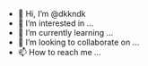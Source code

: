 - 👋 Hi, I’m @dkkndk
- 👀 I’m interested in ...
- 🌱 I’m currently learning ...
- 💞️ I’m looking to collaborate on ...
- 📫 How to reach me ...

<!---
dkkndk/dkkndk is a ✨ special ✨ repository because its `README.md` (this file) appears on your GitHub profile.
You can click the Preview link to take a look at your changes.
--->
